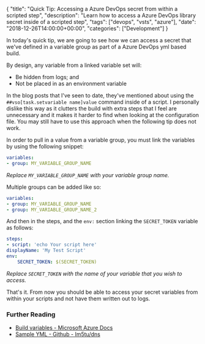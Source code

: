{
    "title": "Quick Tip: Accessing a Azure DevOps secret from within a scripted step",
    "description": "Learn how to access a Azure DevOps library secret inside of a scripted step",
    "tags": ["devops", "vsts", "azure"],
    "date": "2018-12-26T14:00:00+00:00",
    "categories": ["Development"]
}

In today's quick tip, we are going to see how we can access a secret that we've defined in a variable group as part of a Azure DevOps yml based build.

<!--more-->

By design, any variable from a linked variable set will:

- Be hidden from logs; and
- Not be placed in as an environment variable

In the blog posts that I've seen to date, they've mentioned about using the `##vso[task.setvariable name]value` command inside of a script. I personally dislike this way as it clutters the build with extra steps that I feel are unnecessary and it makes it harder to find when looking at the configuration file. You may still have to use this approach when the following tip does not work.

In order to pull in a value from a variable group, you must link the variables by using the following snippet:

```yml
variables:
- group: MY_VARIABLE_GROUP_NAME
```

_Replace `MY_VARIABLE_GROUP_NAME` with your variable group name._

Multiple groups can be added like so:

```yml
variables:
- group: MY_VARIABLE_GROUP_NAME
- group: MY_VARIABLE_GROUP_NAME_2
```

And then in the steps, and the `env:` section linking the `SECRET_TOKEN` variable as follows:

```yml
steps:
- script: 'echo Your script here'
displayName: 'My Test Script'
env:
    SECRET_TOKEN: $(SECRET_TOKEN)
```

_Replace `SECRET_TOKEN` with the name of your variable that you wish to access._

That's it. From now you should be able to access your secret variables from within your scripts and not have them written out to logs.

### Further Reading

- [Build variables - Microsoft Azure Docs](https://docs.microsoft.com/en-us/azure/devops/pipelines/process/variables?view=vsts&tabs=yaml%2Cbatch)
- [Sample YML - Github - Im5tu/dns](https://github.com/Im5tu/dns/blob/master/azure-pipelines.yml)